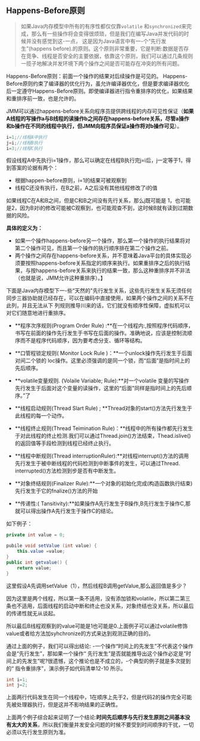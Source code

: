 ## Happens-Before原则

> 如果Java内存模型中所有的有序性都仅仅靠``volatile`` 和``synchronized``来完成，那么有一些操作将会变得很烦琐，但是我们在编写Java并发代码的时候并没有感觉到这-一点， 这是因为Java语言中有一-个“先行发生”(happens before).的原则。这个原则非常重要，它是判断:数据是否存在竞争、线程是否安全的主要依据，依靠这个原则，我们可以通过几条规则一揽子地解决并发环境下两个操作之间是否可能存在冲突的所有问题。

Happens-Before原则：前面一个操作的结果对后续操作是可见的。
Happens-Before原则约束了编译器的优化行为，虽允许编译器优化，但是要求编译器优化后一定遵守Happens-Before原则。即使编译器进行指令重排序的优化，如果结果和重排序前一致，也是允许的。

 JMM可以通过happens-before关系向程序员提供跨线程的内存可见性保证（**如果A线程的写操作a与B线程的读操作b之间存在happens-before关系，尽管a操作和b操作在不同的线程中执行，但JMM向程序员保证a操作将对b操作可见**）。

```java
i=1;//线程A中执行
j=i;//线程B执行
i=3;//线程C执行
```

假设线程A中先执行i=1操作，那么可以确定在线程B执行完j=i后，j一定等于1，得到答案的论据有两个：

- 根据happen-before原则，i=1的结果可被观察到
- 线程C还没有执行，在B之前，A之后没有其他线程修改了i的值

如果线程C在A和B之间，但是C和B之间没有先行关系，那么j既可能是 1，也可能是2，因为B对i的修改可能被C观察到，也可能观查不到，这时候B就有读到过期数据的风险。

**具体的定义为：**

- 如果一个操作happens-before另一个操作，那么第一个操作的执行结果将对第二个操作可见，而且第一个操作的执行顺序排在第二个操作之前。
- 两个操作之间存在happens-before关系，并不意味着Java平台的具体实现必须要按照happens-before关系指定的顺序来执行。如果重排序之后的执行结果，与按happens-before关系来执行的结果一致，那么这种重排序并不非法（也就是说，JMM允许这种重排序）。】

下面是Java内存模型下一-些“天然的"先行发生关系，这些先行发生关系无须任何同步三器协助就已经存在，可以在编码中直接使用，如果两个操作之间的关系不在此列，并且无法从下 列规则推导川来的话，它们就没有顺序性保障，虚拟机可以对它们随意地进行重排序。

- **程序次序规则(Program Order Rule) :**在一个线程内:,按照程序代码顺序，书写在前面的操作先行发生于书写在后面的操作。准确地说，应该是控制流顺序而不是程序代码顺序，因为要考虑分支、循环等结构。

- **口管程锁定规则( Monitor Lock Rule )：**一个unlock操作先行发生于后面对间二个锁的 loc操作。这里必须强调的是同一个锁，而“后面”是指时间上的先后顺序。

- **volatile变量规则. (Volaile Variable; Rule):**对一个volatile 变量的写操作先行发生于后面对这个变量的读操作，这里的“后面"同样是指时间上的先后顺序。”了
- **线程启动规则(Thread Slart Rule) ; **Thread对象的start()方法先行发生于此线程的每一个动作。
- **线程终止规则(Thread Teimination Rule)：**线程中的所有操作都先行发生于对此线程的终止检测.我们可以通过Thread.join()方法结束，Thead.islive()的返回值等手段检测到线程已经终止执行。
- **线程中断规则(Thread interruptionRuler):**对线程interrupt()方法的调用先行发生于被中断线程的代码检测到中断事件的发生，可以通过Thread. interrupted()方法检测到步是否有中断发生。
- **对象终结规则(Finalizer Rule):**一个对象的初始化完成(构造函数执行结束)先行发生于它的fnalize()方法的开始
- **传递性:( Tansitivity):**如果操作A先行发生于B操作,B先行发生于操作C,那就可以得出操作A先行发生于操作C的结论。

如下例子：

```java
private int value = 0;

pubile void setValue (int value) {
	this.value =value; 
}
public int getvalue() {
	return value;
}
```

这里假设A先调用setValue（1），然后线程B调用getValue,那么返回值是多少？

因为这里是两个线程，所以第一条不适用，没有添加锁和volatile，所以第二第三条也不适用，后面线程的启动中断和终止也没关系，对象终结也没关系，所以最后的传递性就无从谈起。

所以最后B线程观察到的value可能是1也可能是0.上面例子可以通过volatile修饰value或者给方法加syhchronize的方式来达到观测正确的目的。

通过上面的例子，我们可以得出结论: -一个操作“时间上的先发生”不代表这个操作会是“先行发生”，那如果一个操作“ 先行发生”是否就能推导出这个操作必定是“时间上的先发生”呢?很遗憾，这个推论也是不成立的，-个典型的例子就是多次提到的“ 指令重排序”，演示例子如代码清单12-10 所示。

```java
int i=1;
int j=2;
```

上面两行代码发生在同一个线程中，1在顺序上先于2，但是代码2的操作完全可能先被处理器执行，但是这并不影响结果的正确性。

上面两个例子综合起来证明了一个结论:**时间先后顺序与先行发生原则之间基本没有太大的关系**，所以我们衡量并发安全问题的时候不要受到时间顺序的干扰，一切必须以先行发生原则为准。